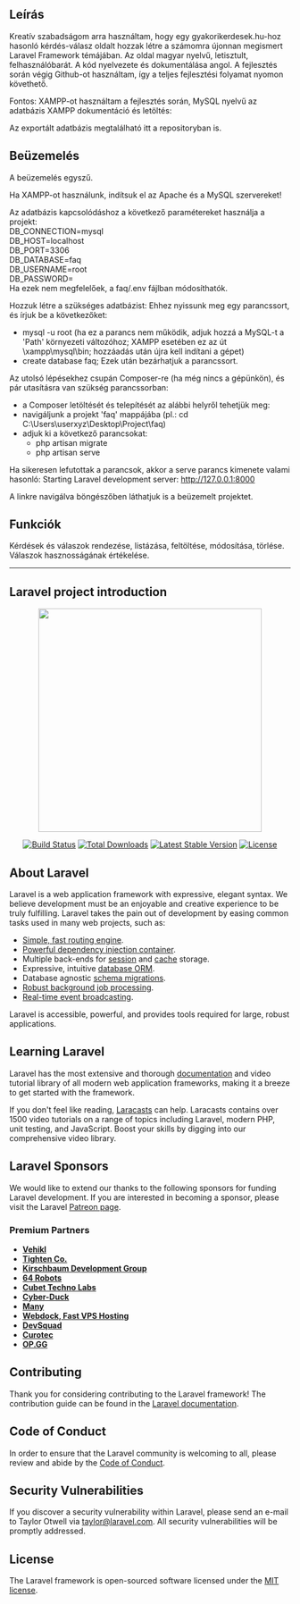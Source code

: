 ## Leírás
Kreatív szabadságom arra használtam, hogy egy gyakorikerdesek.hu-hoz hasonló kérdés-válasz oldalt hozzak létre a számomra újonnan megismert Laravel Framework témájában. Az oldal magyar nyelvű, letisztult, felhasználóbarát. A kód nyelvezete és dokumentálása angol. A fejlesztés során végig Github-ot használtam, így a teljes fejlesztési folyamat nyomon követhető.

Fontos: XAMPP-ot használtam a fejlesztés során, MySQL nyelvű az adatbázis
XAMPP dokumentáció és letöltés: <a href="https://www.apachefriends.org/hu/index.html"></a>

Az exportált adatbázis megtalálható itt a repositoryban is. 


## Beüzemelés
A beüzemelés egyszű.

Ha XAMPP-ot használunk, indítsuk el az Apache és a MySQL szervereket!

Az adatbázis kapcsolódáshoz a következő paramétereket használja a projekt: <br>
DB_CONNECTION=mysql<br>
DB_HOST=localhost<br>
DB_PORT=3306<br>
DB_DATABASE=faq<br>
DB_USERNAME=root<br>
DB_PASSWORD=<br>
Ha ezek nem megfelelőek, a faq/.env fájlban módosíthatók.

Hozzuk létre a szükséges adatbázist:
Ehhez nyissunk meg egy parancssort, és írjuk be a következőket: 
- mysql -u root 
    (ha ez a parancs nem működik, adjuk hozzá a MySQL-t a 'Path' környezeti változóhoz; XAMPP esetében ez az út \xampp\mysql\bin; hozzáadás után újra kell indítani a gépet)
- create database faq;
Ezek után bezárhatjuk a parancssort.

Az utolsó lépésekhez csupán Composer-re (ha még nincs a gépünkön), és pár utasításra van szükség parancssorban:
- a Composer letöltését és telepítését az alábbi helyről tehetjük meg: <a href="https://www.tutorialspoint.com/laravel/laravel_installation.htm"></a> 
- navigáljunk a projekt 'faq' mappájába (pl.: cd C:\Users\userxyz\Desktop\Project\faq)
- adjuk ki a következő parancsokat:
    - php artisan migrate
    - php artisan serve

Ha sikeresen lefutottak a parancsok, akkor a serve parancs kimenete valami hasonló: Starting Laravel development server: http://127.0.0.1:8000

A linkre navigálva böngészőben láthatjuk is a beüzemelt projektet.


## Funkciók
Kérdések és válaszok rendezése, listázása, feltöltése,  módosítása, törlése.
Válaszok hasznosságának értékelése.


---------------------------------------------------------------------------------------------------------------------------------------------------------------------------------
## Laravel project introduction

<p align="center"><a href="https://laravel.com" target="_blank"><img src="https://raw.githubusercontent.com/laravel/art/master/logo-lockup/5%20SVG/2%20CMYK/1%20Full%20Color/laravel-logolockup-cmyk-red.svg" width="400"></a></p>

<p align="center">
<a href="https://travis-ci.org/laravel/framework"><img src="https://travis-ci.org/laravel/framework.svg" alt="Build Status"></a>
<a href="https://packagist.org/packages/laravel/framework"><img src="https://img.shields.io/packagist/dt/laravel/framework" alt="Total Downloads"></a>
<a href="https://packagist.org/packages/laravel/framework"><img src="https://img.shields.io/packagist/v/laravel/framework" alt="Latest Stable Version"></a>
<a href="https://packagist.org/packages/laravel/framework"><img src="https://img.shields.io/packagist/l/laravel/framework" alt="License"></a>
</p>

## About Laravel

Laravel is a web application framework with expressive, elegant syntax. We believe development must be an enjoyable and creative experience to be truly fulfilling. Laravel takes the pain out of development by easing common tasks used in many web projects, such as:

- [Simple, fast routing engine](https://laravel.com/docs/routing).
- [Powerful dependency injection container](https://laravel.com/docs/container).
- Multiple back-ends for [session](https://laravel.com/docs/session) and [cache](https://laravel.com/docs/cache) storage.
- Expressive, intuitive [database ORM](https://laravel.com/docs/eloquent).
- Database agnostic [schema migrations](https://laravel.com/docs/migrations).
- [Robust background job processing](https://laravel.com/docs/queues).
- [Real-time event broadcasting](https://laravel.com/docs/broadcasting).

Laravel is accessible, powerful, and provides tools required for large, robust applications.

## Learning Laravel

Laravel has the most extensive and thorough [documentation](https://laravel.com/docs) and video tutorial library of all modern web application frameworks, making it a breeze to get started with the framework.

If you don't feel like reading, [Laracasts](https://laracasts.com) can help. Laracasts contains over 1500 video tutorials on a range of topics including Laravel, modern PHP, unit testing, and JavaScript. Boost your skills by digging into our comprehensive video library.

## Laravel Sponsors

We would like to extend our thanks to the following sponsors for funding Laravel development. If you are interested in becoming a sponsor, please visit the Laravel [Patreon page](https://patreon.com/taylorotwell).

### Premium Partners

- **[Vehikl](https://vehikl.com/)**
- **[Tighten Co.](https://tighten.co)**
- **[Kirschbaum Development Group](https://kirschbaumdevelopment.com)**
- **[64 Robots](https://64robots.com)**
- **[Cubet Techno Labs](https://cubettech.com)**
- **[Cyber-Duck](https://cyber-duck.co.uk)**
- **[Many](https://www.many.co.uk)**
- **[Webdock, Fast VPS Hosting](https://www.webdock.io/en)**
- **[DevSquad](https://devsquad.com)**
- **[Curotec](https://www.curotec.com/)**
- **[OP.GG](https://op.gg)**

## Contributing

Thank you for considering contributing to the Laravel framework! The contribution guide can be found in the [Laravel documentation](https://laravel.com/docs/contributions).

## Code of Conduct

In order to ensure that the Laravel community is welcoming to all, please review and abide by the [Code of Conduct](https://laravel.com/docs/contributions#code-of-conduct).

## Security Vulnerabilities

If you discover a security vulnerability within Laravel, please send an e-mail to Taylor Otwell via [taylor@laravel.com](mailto:taylor@laravel.com). All security vulnerabilities will be promptly addressed.

## License

The Laravel framework is open-sourced software licensed under the [MIT license](https://opensource.org/licenses/MIT).
